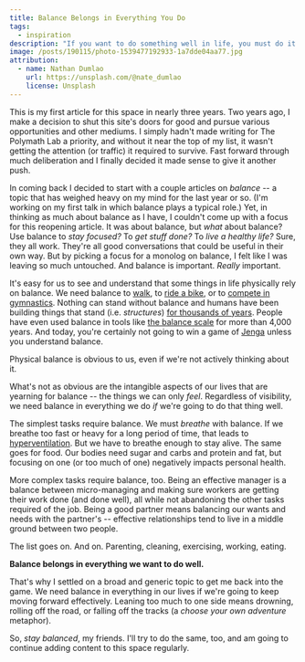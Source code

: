 ```yaml
---
title: Balance Belongs in Everything You Do
tags:
  - inspiration
description: "If you want to do something well in life, you must do it with balance."
image: /posts/190115/photo-1539477192933-1a7dde04aa77.jpg
attribution:
  - name: Nathan Dumlao
    url: https://unsplash.com/@nate_dumlao
    license: Unsplash
---
```


This is my first article for this space in nearly three years. Two years ago, I make a decision to shut this site's doors for good and pursue various opportunities and other mediums. I simply hadn't made writing for The Polymath Lab a priority, and without it near the top of my list, it wasn't getting the attention (or traffic) it required to survive. Fast forward through much deliberation and I finally decided it made sense to give it another push.

In coming back I decided to start with a couple articles on _balance_ -- a topic that has weighed heavy on my mind for the last year or so. (I'm working on my first talk in which balance plays a typical role.) Yet, in thinking as much about balance as I have, I couldn't come up with a focus for this reopening article. It was about balance, but _what_ about balance? Use balance to _stay focused?_ To _get stuff done?_ To _live a healthy life?_ Sure, they all work. They're all good conversations that could be useful in their own way. But by picking a focus for a monolog on balance, I felt like I was leaving so much untouched. And balance is important. _Really_ important.

It's easy for us to see and understand that some things in life physically rely on balance. We need balance to [walk](https://en.wikipedia.org/wiki/Walking), to [ride a bike](https://en.wikipedia.org/wiki/Bicycle), or to [compete in gymnastics](https://en.wikipedia.org/wiki/Balance_beam). Nothing can stand without balance and humans have been building things that stand (i.e. _structures_) [for thousands of years](https://allthatsinteresting.com/worlds-oldest-structures). People have even used balance in tools like [the balance scale](https://en.wikipedia.org/wiki/Weighing_scale#Balance_scales) for more than 4,000 years. And today, you're certainly not going to win a game of [Jenga](http://jenga.com/) unless you understand balance.

Physical balance is obvious to us, even if we're not actively thinking about it.

What's not as obvious are the intangible aspects of our lives that are yearning for balance -- the things we can only _feel_. Regardless of visibility, we need balance in everything we do _if_ we're going to do that thing well.

The simplest tasks require balance. We must _breathe_ with balance. If we breathe too fast or heavy for a long period of time, that leads to [hyperventilation](https://en.wikipedia.org/wiki/Hyperventilation). But we have to breathe enough to stay alive. The same goes for food. Our bodies need sugar and carbs and protein and fat, but focusing on one (or too much of one) negatively impacts personal health.

More complex tasks require balance, too. Being an effective manager is a balance between micro-managing and making sure workers are getting their work done (and done well), all while not abandoning the other tasks required of the job. Being a good partner means balancing our wants and needs with the partner's -- effective relationships tend to live in a middle ground between two people.

The list goes on. And on. Parenting, cleaning, exercising, working, eating.

**Balance belongs in everything we want to do well.**

That's why I settled on a broad and generic topic to get me back into the game. We need balance in everything in our lives if we're going to keep moving forward effectively. Leaning too much to one side means drowning, rolling off the road, or falling off the tracks (a _choose your own adventure_ metaphor).

So, _stay balanced_, my friends. I'll try to do the same, too, and am going to continue adding content to this space regularly.
